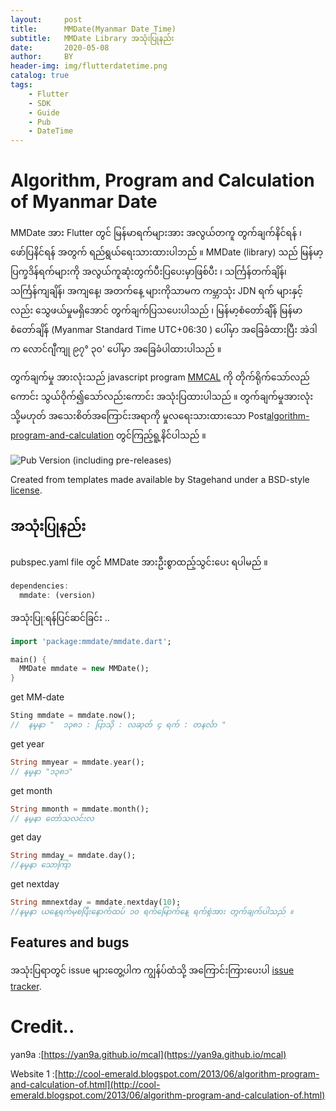 ```yaml
---
layout:     post
title:      MMDate(Myanmar Date Time)
subtitle:   MMDate Library အသုံးပြုနည်း
date:       2020-05-08
author:     BY
header-img: img/flutterdatetime.png
catalog: true
tags:
    - Flutter
    - SDK
    - Guide
    - Pub
    - DateTime
---
```

# Algorithm, Program and Calculation of Myanmar Date

MMDate အား Flutter တွင် မြန်မာရက်များအား အလွယ်တကူ တွက်ချက်နိင်ရန် ၊ ဖော်ပြနိင်ရန် အတွက် ရည်ရွယ်ရေးသားထားပါဘည် ။ MMDate (library) သည် မြန်မာ့ပြက္ခဒိန်ရက်များကို အလွယ်ကူဆုံးတွက်ပီးပြပေးမှာဖြစ်ပီး ၊ သင်္ကြန်တက်ချိန်၊ သင်္ကြန်ကျချိန်၊ အကျနေ့၊ အတက်နေ့ များကိုသာမက ကမ္ဘာသုံး JDN ရက် များနှင့်လည်း သွေဖယ်မှုမရှိအောင် တွက်ချက်ပြသပေးပါသည် ၊ မြန်မာ့စံတော်ချ်ိန် မြန်မာစံတော်ချိန် (Myanmar Standard Time UTC+06:30 ) ပေါ်မှာ အခြေခံထားပြီး အဲဒါက လောင်ဂျီကျု ၉၇° ၃၀' ပေါ်မှာ အခြေခံပါထားပါသည် ။

တွက်ချက်မှု အားလုံးသည် javascript program [MMCAL](https://yan9a.github.io/mcal) ကို တိုက်ရိုက်သော်လည်ကောင်း သွယ်ဝိုက်၍သော်လည်းကောင်း အသုံးပြထားပါသည် ။ တွက်ချက်မှုအားလုံး သို့မဟုတ် အသေးစိတ်အကြောင်းအရာကို မှုလရေးသားထားသော Post[algorithm-program-and-calculation](http://coolemerald.blogspot.com/2013/06/algorithm-program-and-calculation-of.html) တွင်ကြည့်ရူ့နိင်ပါသည် ။

![Pub Version (including pre-releases)](https://img.shields.io/pub/v/mmdate?include_prereleases&label=MMDate&logo=green&style=flat-square)


Created from templates made available by Stagehand under a BSD-style
[license](https://github.com/dart-lang/stagehand/blob/master/LICENSE).

## အသုံးပြုနည်း 

pubspec.yaml file တွင် MMDate အားဦးစွာထည့်သွင်းပေး ရပါမည် ။

```dart
dependencies:
  mmdate: (version)
```

အသုံးပြု:ရန်ပြင်ဆင်ခြင်း ..

```dart
import 'package:mmdate/mmdate.dart';

main() {
  MMDate mmdate = new MMDate();
}
```

get MM-date
```dart
Sting mmdate = mmdate.now();
//  နမှုနာ "  ၁၃၈၁ : ပြာသို : လဆုတ် ၄ ရက် : တနင်္လာ "
```

get year
```dart
String mmyear = mmdate.year();
// နမှုနာ "၁၃၈၁"
```

get month
```dart
String mmonth = mmdate.month();
// နမှုနာ တော်သလင်းလ
```

get day
```dart
String mmday = mmdate.day();
//နမှုနာ သောကြာ
```
get nextday
```dart
String mmnextday = mmdate.nextday(10);
//နမှုနာ ယနေ့ရက်မှစပြီးနောက်ထပ် ၁၀ ရက်မြောက်နေ့ ရက်စွဲအား တွက်ချက်ပါသည် ။
```
## Features and bugs

အသုံးပြရာတွင်   issue များတွေ့ပါက ကျွန်ပ်ထံသို့ အကြောင်းကြားပေးပါ [issue tracker][tracker].

[tracker]: https://github.com/ko-htut/MMDate/issues

# Credit..

yan9a  :[https://yan9a.github.io/mcal](https://yan9a.github.io/mcal)

Website 1 :[http://cool-emerald.blogspot.com/2013/06/algorithm-program-and-calculation-of.html](http://cool-emerald.blogspot.com/2013/06/algorithm-program-and-calculation-of.html)
